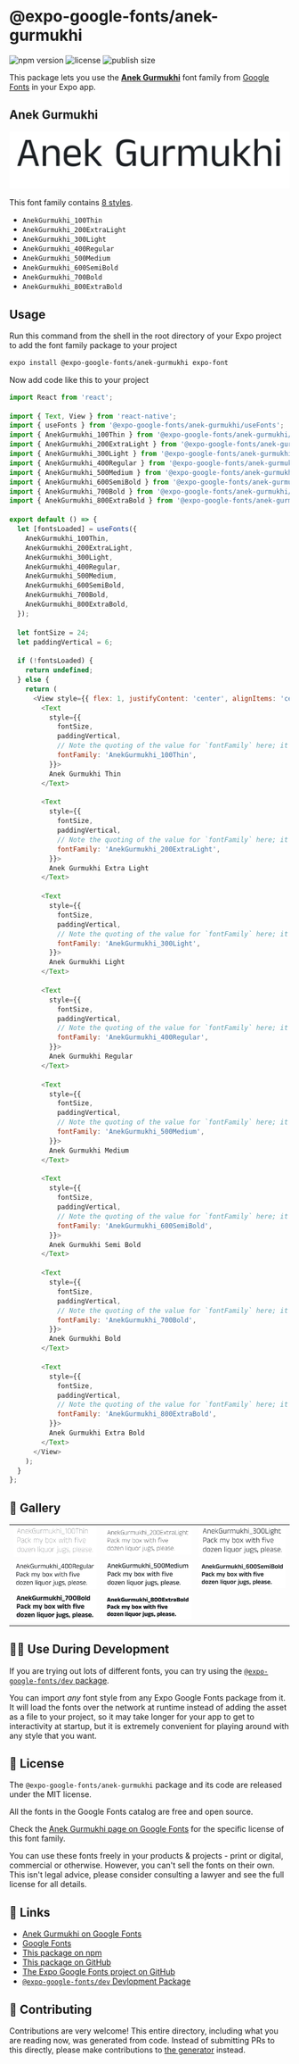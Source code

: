 # @expo-google-fonts/anek-gurmukhi

![npm version](https://flat.badgen.net/npm/v/@expo-google-fonts/anek-gurmukhi)
![license](https://flat.badgen.net/github/license/expo/google-fonts)
![publish size](https://flat.badgen.net/packagephobia/install/@expo-google-fonts/anek-gurmukhi)

This package lets you use the [**Anek Gurmukhi**](https://fonts.google.com/specimen/Anek+Gurmukhi) font family from [Google Fonts](https://fonts.google.com/) in your Expo app.

## Anek Gurmukhi

![Anek Gurmukhi](./font-family.png)

This font family contains [8 styles](#-gallery).

- `AnekGurmukhi_100Thin`
- `AnekGurmukhi_200ExtraLight`
- `AnekGurmukhi_300Light`
- `AnekGurmukhi_400Regular`
- `AnekGurmukhi_500Medium`
- `AnekGurmukhi_600SemiBold`
- `AnekGurmukhi_700Bold`
- `AnekGurmukhi_800ExtraBold`

## Usage

Run this command from the shell in the root directory of your Expo project to add the font family package to your project
```sh
expo install @expo-google-fonts/anek-gurmukhi expo-font
```

Now add code like this to your project
```js
import React from 'react';

import { Text, View } from 'react-native';
import { useFonts } from '@expo-google-fonts/anek-gurmukhi/useFonts';
import { AnekGurmukhi_100Thin } from '@expo-google-fonts/anek-gurmukhi/100Thin';
import { AnekGurmukhi_200ExtraLight } from '@expo-google-fonts/anek-gurmukhi/200ExtraLight';
import { AnekGurmukhi_300Light } from '@expo-google-fonts/anek-gurmukhi/300Light';
import { AnekGurmukhi_400Regular } from '@expo-google-fonts/anek-gurmukhi/400Regular';
import { AnekGurmukhi_500Medium } from '@expo-google-fonts/anek-gurmukhi/500Medium';
import { AnekGurmukhi_600SemiBold } from '@expo-google-fonts/anek-gurmukhi/600SemiBold';
import { AnekGurmukhi_700Bold } from '@expo-google-fonts/anek-gurmukhi/700Bold';
import { AnekGurmukhi_800ExtraBold } from '@expo-google-fonts/anek-gurmukhi/800ExtraBold';

export default () => {
  let [fontsLoaded] = useFonts({
    AnekGurmukhi_100Thin,
    AnekGurmukhi_200ExtraLight,
    AnekGurmukhi_300Light,
    AnekGurmukhi_400Regular,
    AnekGurmukhi_500Medium,
    AnekGurmukhi_600SemiBold,
    AnekGurmukhi_700Bold,
    AnekGurmukhi_800ExtraBold,
  });

  let fontSize = 24;
  let paddingVertical = 6;

  if (!fontsLoaded) {
    return undefined;
  } else {
    return (
      <View style={{ flex: 1, justifyContent: 'center', alignItems: 'center' }}>
        <Text
          style={{
            fontSize,
            paddingVertical,
            // Note the quoting of the value for `fontFamily` here; it expects a string!
            fontFamily: 'AnekGurmukhi_100Thin',
          }}>
          Anek Gurmukhi Thin
        </Text>

        <Text
          style={{
            fontSize,
            paddingVertical,
            // Note the quoting of the value for `fontFamily` here; it expects a string!
            fontFamily: 'AnekGurmukhi_200ExtraLight',
          }}>
          Anek Gurmukhi Extra Light
        </Text>

        <Text
          style={{
            fontSize,
            paddingVertical,
            // Note the quoting of the value for `fontFamily` here; it expects a string!
            fontFamily: 'AnekGurmukhi_300Light',
          }}>
          Anek Gurmukhi Light
        </Text>

        <Text
          style={{
            fontSize,
            paddingVertical,
            // Note the quoting of the value for `fontFamily` here; it expects a string!
            fontFamily: 'AnekGurmukhi_400Regular',
          }}>
          Anek Gurmukhi Regular
        </Text>

        <Text
          style={{
            fontSize,
            paddingVertical,
            // Note the quoting of the value for `fontFamily` here; it expects a string!
            fontFamily: 'AnekGurmukhi_500Medium',
          }}>
          Anek Gurmukhi Medium
        </Text>

        <Text
          style={{
            fontSize,
            paddingVertical,
            // Note the quoting of the value for `fontFamily` here; it expects a string!
            fontFamily: 'AnekGurmukhi_600SemiBold',
          }}>
          Anek Gurmukhi Semi Bold
        </Text>

        <Text
          style={{
            fontSize,
            paddingVertical,
            // Note the quoting of the value for `fontFamily` here; it expects a string!
            fontFamily: 'AnekGurmukhi_700Bold',
          }}>
          Anek Gurmukhi Bold
        </Text>

        <Text
          style={{
            fontSize,
            paddingVertical,
            // Note the quoting of the value for `fontFamily` here; it expects a string!
            fontFamily: 'AnekGurmukhi_800ExtraBold',
          }}>
          Anek Gurmukhi Extra Bold
        </Text>
      </View>
    );
  }
};

```

## 🔡 Gallery


||||
|-|-|-|
|![AnekGurmukhi_100Thin](.//100Thin/AnekGurmukhi_100Thin.ttf.png)|![AnekGurmukhi_200ExtraLight](.//200ExtraLight/AnekGurmukhi_200ExtraLight.ttf.png)|![AnekGurmukhi_300Light](.//300Light/AnekGurmukhi_300Light.ttf.png)||
|![AnekGurmukhi_400Regular](.//400Regular/AnekGurmukhi_400Regular.ttf.png)|![AnekGurmukhi_500Medium](.//500Medium/AnekGurmukhi_500Medium.ttf.png)|![AnekGurmukhi_600SemiBold](.//600SemiBold/AnekGurmukhi_600SemiBold.ttf.png)||
|![AnekGurmukhi_700Bold](.//700Bold/AnekGurmukhi_700Bold.ttf.png)|![AnekGurmukhi_800ExtraBold](.//800ExtraBold/AnekGurmukhi_800ExtraBold.ttf.png)|||


## 👩‍💻 Use During Development

If you are trying out lots of different fonts, you can try using the [`@expo-google-fonts/dev` package](https://github.com/expo/google-fonts/tree/master/font-packages/dev#readme).

You can import *any* font style from any Expo Google Fonts package from it. It will load the fonts
over the network at runtime instead of adding the asset as a file to your project, so it may take longer
for your app to get to interactivity at startup, but it is extremely convenient
for playing around with any style that you want.

## 📖 License

The `@expo-google-fonts/anek-gurmukhi` package and its code are released under the MIT license.

All the fonts in the Google Fonts catalog are free and open source.

Check the [Anek Gurmukhi page on Google Fonts](https://fonts.google.com/specimen/Anek+Gurmukhi) for the specific license of this font family.

You can use these fonts freely in your products & projects - print or digital, commercial or otherwise. However, you can't sell the fonts on their own. This isn't legal advice, please consider consulting a lawyer and see the full license for all details.

## 🔗 Links

- [Anek Gurmukhi on Google Fonts](https://fonts.google.com/specimen/Anek+Gurmukhi)
- [Google Fonts](https://fonts.google.com/)
- [This package on npm](https://www.npmjs.com/package/@expo-google-fonts/anek-gurmukhi)
- [This package on GitHub](https://github.com/expo/google-fonts/tree/master/font-packages/anek-gurmukhi)
- [The Expo Google Fonts project on GitHub](https://github.com/expo/google-fonts)
- [`@expo-google-fonts/dev` Devlopment Package](https://github.com/expo/google-fonts/tree/master/font-packages/dev)

## 🤝 Contributing

Contributions are very welcome! This entire directory, including what you are reading now, was generated from code. Instead of submitting PRs to this directly, please make contributions to [the generator](https://github.com/expo/google-fonts/tree/master/packages/generator) instead.
